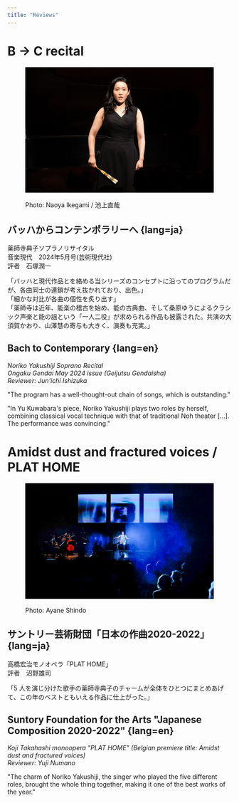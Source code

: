 ```yaml
---
title: "Reviews"
---
```


# B → C recital

<figure class="image">
<img src="/photos/b2c/stage.jpg" class="photo" alt="Photo: B → C">
<p>Photo: Naoya Ikegami / 池上直哉</p>
</figure>

## バッハからコンテンポラリーへ {lang=ja}

薬師寺典子ソプラノリサイタル<br/>
音楽現代　2024年5月号(芸術現代社)<br/>
評者　石塚潤一
 
「バッハと現代作品とを絡める当シリーズのコンセプトに沿ってのプログラムだが、各曲同士の連鎖が考え抜かれており、出色。」<br/>
「細かな対比が各曲の個性を炙り出す」<br/>
「薬師寺は近年、能楽の稽古を始め、能の古典曲、そして桑原ゆうによるクラシック声楽と能の謡という「一人二役」が求められる作品も披露された。共演の大須賀かおり、山澤慧の寄与も大きく、演奏も充実。」


## Bach to Contemporary {lang=en}

*Noriko Yakushiji Soprano Recital*<br/>
*Ongaku Gendai May 2024 issue (Geijutsu Gendaisha)*<br/>
*Reviewer: Jun'ichi Ishizuka*

"The program has a well-thought-out chain of songs, which is outstanding."

"In Yu Kuwabara's piece, Noriko Yakushiji plays two roles by herself, combining classical vocal technique with that of traditional Noh theater [...]. The performance was convincing."


# Amidst dust and fractured voices / PLAT HOME

<figure class="image">
<img src="/photos/plat-home/1.jpg" class="photo" alt="Photo: PLAT HOME">
<p>Photo: Ayane Shindo</p>
</figure>

## サントリー芸術財団「日本の作曲2020-2022」 {lang=ja}

高橋宏治モノオペラ「PLAT HOME」<br/>
評者　沼野雄司

「5 人を演じ分けた歌手の薬師寺典子のチャームが全体をひとつにまとめあげて、この年のベストともいえる作品に仕上がった。」


## Suntory Foundation for the Arts "Japanese Composition 2020-2022" {lang=en}

*Koji Takahashi monoopera "PLAT HOME" (Belgian premiere title: Amidst dust and fractured voices)*<br/>
*Reviewer: Yuji Numano*

"The charm of Noriko Yakushiji, the singer who played the five different roles, brought the whole thing together, making it one of the best works of the year."
